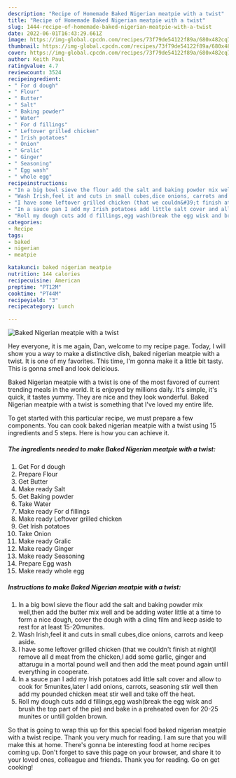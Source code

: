 ```yaml
---
description: "Recipe of Homemade Baked Nigerian meatpie with a twist"
title: "Recipe of Homemade Baked Nigerian meatpie with a twist"
slug: 1444-recipe-of-homemade-baked-nigerian-meatpie-with-a-twist
date: 2022-06-01T16:43:29.661Z
image: https://img-global.cpcdn.com/recipes/73f79de54122f89a/680x482cq70/baked-nigerian-meatpie-with-a-twist-recipe-main-photo.jpg
thumbnail: https://img-global.cpcdn.com/recipes/73f79de54122f89a/680x482cq70/baked-nigerian-meatpie-with-a-twist-recipe-main-photo.jpg
cover: https://img-global.cpcdn.com/recipes/73f79de54122f89a/680x482cq70/baked-nigerian-meatpie-with-a-twist-recipe-main-photo.jpg
author: Keith Paul
ratingvalue: 4.7
reviewcount: 3524
recipeingredient:
- " For d dough"
- " Flour"
- " Butter"
- " Salt"
- " Baking powder"
- " Water"
- " For d fillings"
- " Leftover grilled chicken"
- " Irish potatoes"
- " Onion"
- " Gralic"
- " Ginger"
- " Seasoning"
- " Egg wash"
- " whole egg"
recipeinstructions:
- "In a big bowl sieve the flour add the salt and baking powder mix well,then add the butter mix well and be adding water little at a time to form a nice dough, cover the dough with a clinq film and keep aside to rest for at least 15-20munites."
- "Wash Irish,feel it and cuts in small cubes,dice onions, carrots and keep aside."
- "I have some leftover grilled chicken (that we couldn&#39;t finish at night)I remove all d meat from the chicken,I add some garlic, ginger and attarugu in a mortal pound well and then add the meat pound again untill everything in cooperate."
- "In a sauce pan I add my Irish potatoes add little salt cover and allow to cook for 5munites,later I add onions, carrots, seasoning stir well then add my pounded chicken meat stir well and take off the heat."
- "Roll my dough cuts add d fillings,egg wash(break the egg wisk and brush the top part of the pie) and bake in a preheated oven for 20-25 munites or untill golden brown."
categories:
- Recipe
tags:
- baked
- nigerian
- meatpie

katakunci: baked nigerian meatpie 
nutrition: 144 calories
recipecuisine: American
preptime: "PT12M"
cooktime: "PT44M"
recipeyield: "3"
recipecategory: Lunch

---
```



![Baked Nigerian meatpie with a twist](https://img-global.cpcdn.com/recipes/73f79de54122f89a/680x482cq70/baked-nigerian-meatpie-with-a-twist-recipe-main-photo.jpg)

Hey everyone, it is me again, Dan, welcome to my recipe page. Today, I will show you a way to make a distinctive dish, baked nigerian meatpie with a twist. It is one of my favorites. This time, I'm gonna make it a little bit tasty. This is gonna smell and look delicious.



Baked Nigerian meatpie with a twist is one of the most favored of current trending meals in the world. It is enjoyed by millions daily. It's simple, it's quick, it tastes yummy. They are nice and they look wonderful. Baked Nigerian meatpie with a twist is something that I've loved my entire life.


To get started with this particular recipe, we must prepare a few components. You can cook baked nigerian meatpie with a twist using 15 ingredients and 5 steps. Here is how you can achieve it.

<!--inarticleads1-->

##### The ingredients needed to make Baked Nigerian meatpie with a twist:

1. Get  For d dough
1. Prepare  Flour
1. Get  Butter
1. Make ready  Salt
1. Get  Baking powder
1. Take  Water
1. Make ready  For d fillings
1. Make ready  Leftover grilled chicken
1. Get  Irish potatoes
1. Take  Onion
1. Make ready  Gralic
1. Make ready  Ginger
1. Make ready  Seasoning
1. Prepare  Egg wash
1. Make ready  whole egg




<!--inarticleads2-->

##### Instructions to make Baked Nigerian meatpie with a twist:

1. In a big bowl sieve the flour add the salt and baking powder mix well,then add the butter mix well and be adding water little at a time to form a nice dough, cover the dough with a clinq film and keep aside to rest for at least 15-20munites.
1. Wash Irish,feel it and cuts in small cubes,dice onions, carrots and keep aside.
1. I have some leftover grilled chicken (that we couldn&#39;t finish at night)I remove all d meat from the chicken,I add some garlic, ginger and attarugu in a mortal pound well and then add the meat pound again untill everything in cooperate.
1. In a sauce pan I add my Irish potatoes add little salt cover and allow to cook for 5munites,later I add onions, carrots, seasoning stir well then add my pounded chicken meat stir well and take off the heat.
1. Roll my dough cuts add d fillings,egg wash(break the egg wisk and brush the top part of the pie) and bake in a preheated oven for 20-25 munites or untill golden brown.




So that is going to wrap this up for this special food baked nigerian meatpie with a twist recipe. Thank you very much for reading. I am sure that you will make this at home. There's gonna be interesting food at home recipes coming up. Don't forget to save this page on your browser, and share it to your loved ones, colleague and friends. Thank you for reading. Go on get cooking!
